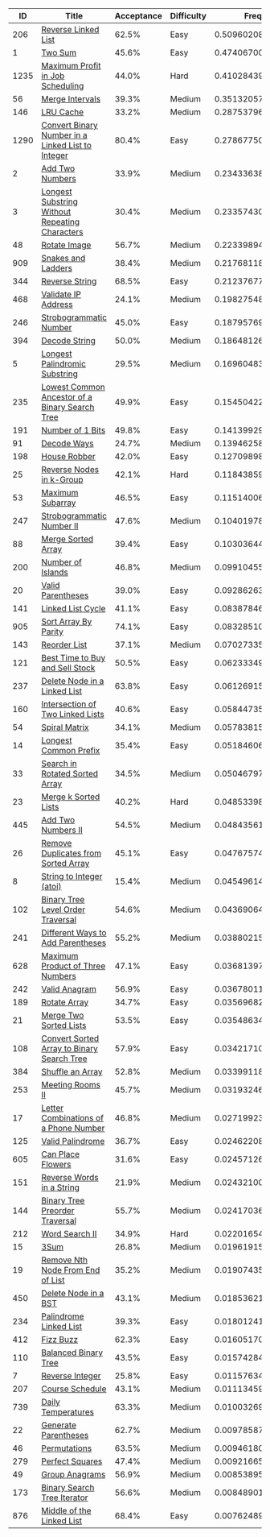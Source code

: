 |ID|Title|Acceptance|Difficulty|Frequency|
|----|-----|----|---|---|
|206|[Reverse Linked List]( https://leetcode.com/problems/reverse-linked-list)|62.5%|Easy|0.5096020824537725|
|1|[Two Sum]( https://leetcode.com/problems/two-sum)|45.6%|Easy|0.47406700041221206|
|1235|[Maximum Profit in Job Scheduling]( https://leetcode.com/problems/maximum-profit-in-job-scheduling)|44.0%|Hard|0.4102843945441133|
|56|[Merge Intervals]( https://leetcode.com/problems/merge-intervals)|39.3%|Medium|0.3513205757185784|
|146|[LRU Cache]( https://leetcode.com/problems/lru-cache)|33.2%|Medium|0.28753796985047964|
|1290|[Convert Binary Number in a Linked List to Integer]( https://leetcode.com/problems/convert-binary-number-in-a-linked-list-to-integer)|80.4%|Easy|0.27867750935869917|
|2|[Add Two Numbers]( https://leetcode.com/problems/add-two-numbers)|33.9%|Medium|0.23433638113782154|
|3|[Longest Substring Without Repeating Characters]( https://leetcode.com/problems/longest-substring-without-repeating-characters)|30.4%|Medium|0.23357430753991837|
|48|[Rotate Image]( https://leetcode.com/problems/rotate-image)|56.7%|Medium|0.22339894653970727|
|909|[Snakes and Ladders]( https://leetcode.com/problems/snakes-and-ladders)|38.4%|Medium|0.2176811889223697|
|344|[Reverse String]( https://leetcode.com/problems/reverse-string)|68.5%|Easy|0.21237677460220186|
|468|[Validate IP Address]( https://leetcode.com/problems/validate-ip-address)|24.1%|Medium|0.19827548473619627|
|246|[Strobogrammatic Number]( https://leetcode.com/problems/strobogrammatic-number)|45.0%|Easy|0.187957697907993|
|394|[Decode String]( https://leetcode.com/problems/decode-string)|50.0%|Medium|0.18648126820299707|
|5|[Longest Palindromic Substring]( https://leetcode.com/problems/longest-palindromic-substring)|29.5%|Medium|0.1696048381235884|
|235|[Lowest Common Ancestor of a Binary Search Tree]( https://leetcode.com/problems/lowest-common-ancestor-of-a-binary-search-tree)|49.9%|Easy|0.15450422411236212|
|191|[Number of 1 Bits]( https://leetcode.com/problems/number-of-1-bits)|49.8%|Easy|0.1413992905633252|
|91|[Decode Ways]( https://leetcode.com/problems/decode-ways)|24.7%|Medium|0.13946258598914826|
|198|[House Robber]( https://leetcode.com/problems/house-robber)|42.0%|Easy|0.12709898426651453|
|25|[Reverse Nodes in k-Group]( https://leetcode.com/problems/reverse-nodes-in-k-group)|42.1%|Hard|0.11843859582750475|
|53|[Maximum Subarray]( https://leetcode.com/problems/maximum-subarray)|46.5%|Easy|0.11514006965309906|
|247|[Strobogrammatic Number II]( https://leetcode.com/problems/strobogrammatic-number-ii)|47.6%|Medium|0.1040197878075301|
|88|[Merge Sorted Array]( https://leetcode.com/problems/merge-sorted-array)|39.4%|Easy|0.10303644235421959|
|200|[Number of Islands]( https://leetcode.com/problems/number-of-islands)|46.8%|Medium|0.09910455319823885|
|20|[Valid Parentheses]( https://leetcode.com/problems/valid-parentheses)|39.0%|Easy|0.09286263438126167|
|141|[Linked List Cycle]( https://leetcode.com/problems/linked-list-cycle)|41.1%|Easy|0.08387846684791357|
|905|[Sort Array By Parity]( https://leetcode.com/problems/sort-array-by-parity)|74.1%|Easy|0.08328510247304294|
|143|[Reorder List]( https://leetcode.com/problems/reorder-list)|37.1%|Medium|0.07027335591777661|
|121|[Best Time to Buy and Sell Stock]( https://leetcode.com/problems/best-time-to-buy-and-sell-stock)|50.5%|Easy|0.06233349258151901|
|237|[Delete Node in a Linked List]( https://leetcode.com/problems/delete-node-in-a-linked-list)|63.8%|Easy|0.06126915938306008|
|160|[Intersection of Two Linked Lists]( https://leetcode.com/problems/intersection-of-two-linked-lists)|40.6%|Easy|0.05844735064567987|
|54|[Spiral Matrix]( https://leetcode.com/problems/spiral-matrix)|34.1%|Medium|0.05783815482970009|
|14|[Longest Common Prefix]( https://leetcode.com/problems/longest-common-prefix)|35.4%|Easy|0.051846064173015856|
|33|[Search in Rotated Sorted Array]( https://leetcode.com/problems/search-in-rotated-sorted-array)|34.5%|Medium|0.05046797817178903|
|23|[Merge k Sorted Lists]( https://leetcode.com/problems/merge-k-sorted-lists)|40.2%|Hard|0.04853398505532907|
|445|[Add Two Numbers II]( https://leetcode.com/problems/add-two-numbers-ii)|54.5%|Medium|0.04843561709959499|
|26|[Remove Duplicates from Sorted Array]( https://leetcode.com/problems/remove-duplicates-from-sorted-array)|45.1%|Easy|0.0476757427679509|
|8|[String to Integer (atoi)]( https://leetcode.com/problems/string-to-integer-atoi)|15.4%|Medium|0.04549614908874012|
|102|[Binary Tree Level Order Traversal]( https://leetcode.com/problems/binary-tree-level-order-traversal)|54.6%|Medium|0.04369064305418892|
|241|[Different Ways to Add Parentheses]( https://leetcode.com/problems/different-ways-to-add-parentheses)|55.2%|Medium|0.03880215185647971|
|628|[Maximum Product of Three Numbers]( https://leetcode.com/problems/maximum-product-of-three-numbers)|47.1%|Easy|0.03681397312271631|
|242|[Valid Anagram]( https://leetcode.com/problems/valid-anagram)|56.9%|Easy|0.03678011874543614|
|189|[Rotate Array]( https://leetcode.com/problems/rotate-array)|34.7%|Easy|0.03569682997206547|
|21|[Merge Two Sorted Lists]( https://leetcode.com/problems/merge-two-sorted-lists)|53.5%|Easy|0.03548634253021285|
|108|[Convert Sorted Array to Binary Search Tree]( https://leetcode.com/problems/convert-sorted-array-to-binary-search-tree)|57.9%|Easy|0.03421710570764629|
|384|[Shuffle an Array]( https://leetcode.com/problems/shuffle-an-array)|52.8%|Medium|0.03399118781703353|
|253|[Meeting Rooms II]( https://leetcode.com/problems/meeting-rooms-ii)|45.7%|Medium|0.03193246767820989|
|17|[Letter Combinations of a Phone Number]( https://leetcode.com/problems/letter-combinations-of-a-phone-number)|46.8%|Medium|0.027199239804368825|
|125|[Valid Palindrome]( https://leetcode.com/problems/valid-palindrome)|36.7%|Easy|0.02462208292471368|
|605|[Can Place Flowers]( https://leetcode.com/problems/can-place-flowers)|31.6%|Easy|0.02457126073050533|
|151|[Reverse Words in a String]( https://leetcode.com/problems/reverse-words-in-a-string)|21.9%|Medium|0.024321004216273485|
|144|[Binary Tree Preorder Traversal]( https://leetcode.com/problems/binary-tree-preorder-traversal)|55.7%|Medium|0.024170360927813044|
|212|[Word Search II]( https://leetcode.com/problems/word-search-ii)|34.9%|Hard|0.02201654487096149|
|15|[3Sum]( https://leetcode.com/problems/3sum)|26.8%|Medium|0.019619157889188592|
|19|[Remove Nth Node From End of List]( https://leetcode.com/problems/remove-nth-node-from-end-of-list)|35.2%|Medium|0.019074355670058666|
|450|[Delete Node in a BST]( https://leetcode.com/problems/delete-node-in-a-bst)|43.1%|Medium|0.018536211907915243|
|234|[Palindrome Linked List]( https://leetcode.com/problems/palindrome-linked-list)|39.3%|Easy|0.01801241989645556|
|412|[Fizz Buzz]( https://leetcode.com/problems/fizz-buzz)|62.3%|Easy|0.016051709010507904|
|110|[Balanced Binary Tree]( https://leetcode.com/problems/balanced-binary-tree)|43.5%|Easy|0.015742847432510365|
|7|[Reverse Integer]( https://leetcode.com/problems/reverse-integer)|25.8%|Easy|0.011576347096986317|
|207|[Course Schedule]( https://leetcode.com/problems/course-schedule)|43.1%|Medium|0.01113459480911671|
|739|[Daily Temperatures]( https://leetcode.com/problems/daily-temperatures)|63.3%|Medium|0.010032690121814417|
|22|[Generate Parentheses]( https://leetcode.com/problems/generate-parentheses)|62.7%|Medium|0.009785877810632554|
|46|[Permutations]( https://leetcode.com/problems/permutations)|63.5%|Medium|0.009461803137288448|
|279|[Perfect Squares]( https://leetcode.com/problems/perfect-squares)|47.4%|Medium|0.009216655104924008|
|49|[Group Anagrams]( https://leetcode.com/problems/group-anagrams)|56.9%|Medium|0.008538951314232168|
|173|[Binary Search Tree Iterator]( https://leetcode.com/problems/binary-search-tree-iterator)|56.6%|Medium|0.008489015324911316|
|876|[Middle of the Linked List]( https://leetcode.com/problems/middle-of-the-linked-list)|68.4%|Easy|0.007624893975696915|
